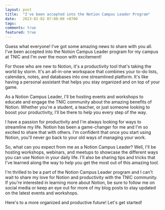 ```yaml
---
layout: post
title:  "I've been accepted into the Notion Campus Leader Program"
date:   2023-02-02 07:00:00 +0700
tags: 
comments: true
featured: true
---
```


Guess what everyone! I've got some amazing news to share with you all. I've been accepted into the Notion Campus Leader program for my campus at TNIC and I'm over the moon with excitement!

For those who are new to Notion, it's a productivity tool that's taking the world by storm. It's an all-in-one workspace that combines your to-do lists, calendars, notes, and databases into one streamlined platform. It's like having a personal assistant that helps you stay organized and on top of your game.

As a Notion Campus Leader, I'll be hosting events and workshops to educate and engage the TNIC community about the amazing benefits of Notion. Whether you're a student, a teacher, or just someone looking to boost your productivity, I'll be there to help you every step of the way.

I have a passion for productivity and I'm always looking for ways to streamline my life. Notion has been a game-changer for me and I'm so excited to share that with others. I'm confident that once you start using Notion, you'll never go back to your old ways of managing your work.

So, what can you expect from me as a Notion Campus Leader? Well, I'll be hosting workshops, webinars, and meetups to showcase the different ways you can use Notion in your daily life. I'll also be sharing tips and tricks that I've learned along the way to help you get the most out of this amazing tool.

I'm thrilled to be a part of the Notion Campus Leader program and I can't wait to share my love for Notion and productivity with the TNIC community. If you're interested in learning more about Notion, be sure to follow me on social media or keep an eye out for more of my blog posts to stay updated on the latest events and workshops.

Here's to a more organized and productive future! Let's get started!
